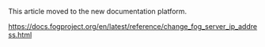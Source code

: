 This article moved to the new documentation platform.

<https://docs.fogproject.org/en/latest/reference/change_fog_server_ip_address.html>
